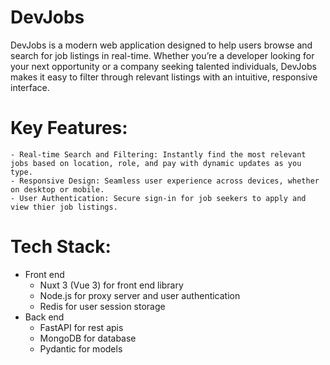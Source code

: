 # DevJobs

DevJobs is a modern web application designed to help users browse and search for job listings in real-time. Whether you’re a developer looking for your next opportunity or a company seeking talented individuals, DevJobs makes it easy to filter through relevant listings with an intuitive, responsive interface.

# Key Features:

	- Real-time Search and Filtering: Instantly find the most relevant jobs based on location, role, and pay with dynamic updates as you type.
	- Responsive Design: Seamless user experience across devices, whether on desktop or mobile.
	- User Authentication: Secure sign-in for job seekers to apply and view thier job listings.

# Tech Stack:
- Front end
    - Nuxt 3 (Vue 3) for front end library
    - Node.js for proxy server and user authentication
    - Redis for user session storage
- Back end
    - FastAPI for rest apis
    - MongoDB for database
    - Pydantic for models